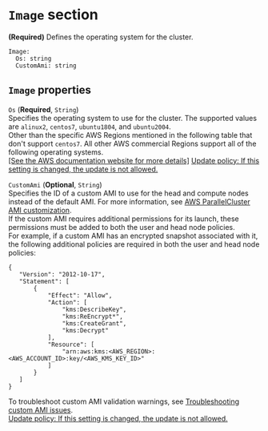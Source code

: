 # `Image` section<a name="Image-v3"></a>

**\(Required\)** Defines the operating system for the cluster\.

```
Image:
  Os: string
  CustomAmi: string
```

## `Image` properties<a name="Image-v3.properties"></a>

`Os` \(**Required**, `String`\)  
Specifies the operating system to use for the cluster\. The supported values are `alinux2`, `centos7`, `ubuntu1804`, and `ubuntu2004`\.  
Other than the specific AWS Regions mentioned in the following table that don't support `centos7`\. All other AWS commercial Regions support all of the following operating systems\.      
[\[See the AWS documentation website for more details\]](http://docs.aws.amazon.com/parallelcluster/latest/ug/Image-v3.html)
[Update policy: If this setting is changed, the update is not allowed.](using-pcluster-update-cluster-v3.md#update-policy-fail-v3)

`CustomAmi` \(**Optional**, `String`\)  
Specifies the ID of a custom AMI to use for the head and compute nodes instead of the default AMI\. For more information, see [AWS ParallelCluster AMI customization](custom-ami-v3.md)\.  
If the custom AMI requires additional permissions for its launch, these permissions must be added to both the user and head node policies\.  
For example, if a custom AMI has an encrypted snapshot associated with it, the following additional policies are required in both the user and head node policies:  

```
{
   "Version": "2012-10-17",
   "Statement": [
       {
           "Effect": "Allow",
           "Action": [
               "kms:DescribeKey",
               "kms:ReEncrypt*",
               "kms:CreateGrant",
               "kms:Decrypt"
           ],
           "Resource": [
               "arn:aws:kms:<AWS_REGION>:<AWS_ACCOUNT_ID>:key/<AWS_KMS_KEY_ID>"
           ]                                                    
       }
   ]
}
```
To troubleshoot custom AMI validation warnings, see [Troubleshooting custom AMI issues](troubleshooting-v3.md#troubleshooting-v3-custom-amis)\.  
[Update policy: If this setting is changed, the update is not allowed.](using-pcluster-update-cluster-v3.md#update-policy-fail-v3)